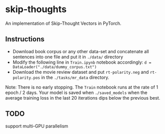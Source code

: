 # skip-thoughts
An implementation of Skip-Thought Vectors in PyTorch.

Instructions
------------
* Download book corpus or any other data-set and concatenate all sentences into one file and put it in `./data/` directory
* Modify the following line in `Train.ipynb` notebook accordingly:
`d = DataLoader("./data/dummy_corpus.txt")`
* Download the movie review dataset and put `rt-polarity.neg` and  `rt-polarity.pos` in the `./tasks/mr_data` directory.

Note: There is no early stopping. The `Train` notebook runs at the rate of 1 epoch / 2 days. Your model is saved when `./saved_models` when the average training loss in the last 20 iterations dips below the previous best.

TODO
-----
support multi-GPU parallelism
